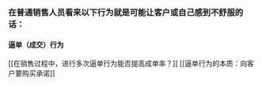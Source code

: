 ### 在普通销售人员看来以下行为就是可能让客户或自己感到不舒服的话：

#### 逼单（成交）行为
[[在销售过程中，进行多次逼单行为能否提高成单率？]]
[[逼单行为的本质：向客户要购买承诺]]
